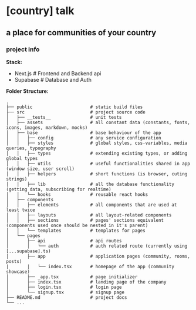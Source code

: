 # [country] talk

## a place for communities of your country

### project info

**Stack:**

- Next.js # Frontend and Backend api
- Supabase # Database and Auth

**Folder Structure:**

    .
    ├── public                      # static build files
    ├── src                         # project source code
    │   ├── __tests__               # unit tests
    │   ├── assets                  # all constant data (constants, fonts, icons, images, markdown, mocks)
    │   ├── base                    # base behaviour of the app
    │   │   ├── config              # any service configuration
    │   │   ├── styles              # global styles, css-variables, media queries, typography
    │   │   ├── types               # extending existing types, or adding global types
    │   │   ├── utils               # useful functionalities shared in app (window size, user scroll)
    │   │   ├── helpers             # short functions (is browser, cuting strings)
    │   │   ├── lib                 # all the database functionality (getting data, subscribing for realtime)
    │   │   └── hooks               # reusable react hooks
    │   ├── components
    │   │   ├── elements            # all components that are used at least twice
    │   │   ├── layouts             # all layout-related components
    │   │   ├── sections            # pages' sections equivalent (components used once should be nested in it's parent)
    │   │   └── templates           # templates for pages
    │   └── pages
    │       ├── api                 # api routes
    │       │   └── auth            # auth related route (currently using [...supabase].ts)
    │       ├── app                 # application pages (community, rooms, posts)
    |       |   └── index.tsx       # homepage of the app (community showcase)
    │       ├── _app.tsx            # page initializer
    │       ├── index.tsx           # landing page of the company
    │       ├── login.tsx           # login page
    │       └── signup.tsx          # signup page
    ├── README.md                   # project docs
    └── ...
